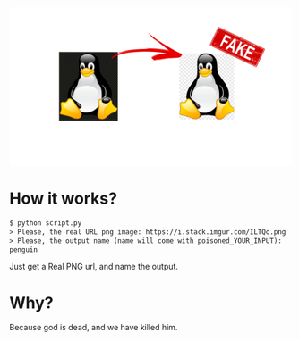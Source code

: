 ![Alt text](images/example.png?raw=true "Example")

# How it works?
    $ python script.py
    > Please, the real URL png image: https://i.stack.imgur.com/ILTQq.png
    > Please, the output name (name will come with poisoned_YOUR_INPUT): penguin
Just get a Real PNG url, and name the output.

# Why?
Because god is dead, and we have killed him.   
